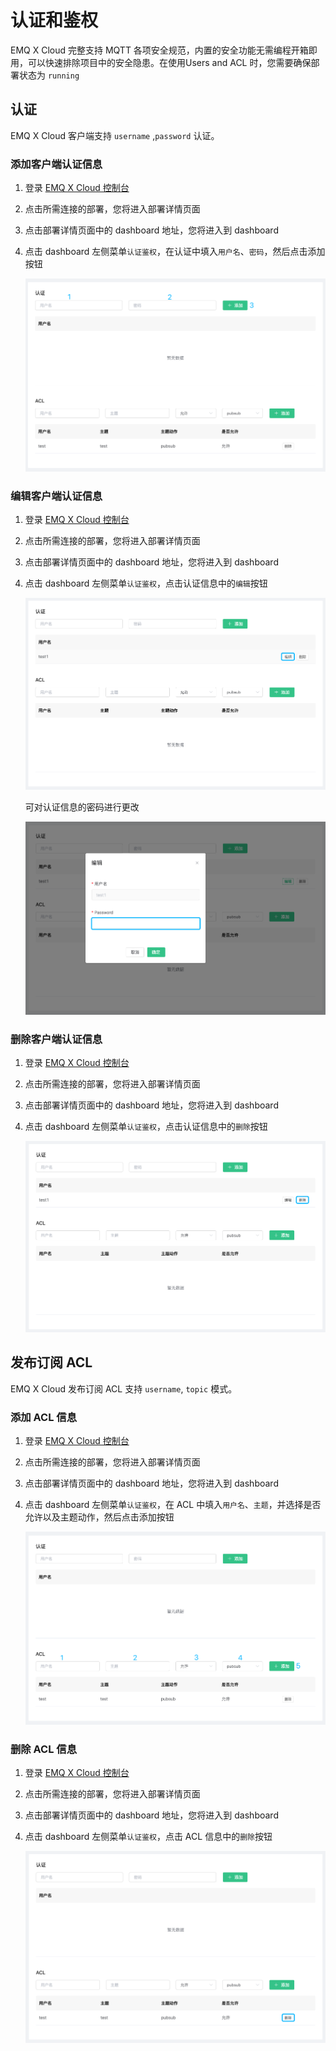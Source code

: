 # 认证和鉴权

EMQ X Cloud 完整支持 MQTT 各项安全规范，内置的安全功能无需编程开箱即用，可以快速排除项目中的安全隐患。在使用Users and ACL 时，您需要确保部署状态为 `running`



## 认证

EMQ X Cloud 客户端支持 `username` ,`password` 认证。



### 添加客户端认证信息

1. 登录 [EMQ X Cloud 控制台](https://cloud.emqx.io/console/)

2. 点击所需连接的部署，您将进入部署详情页面

3. 点击部署详情页面中的 dashboard 地址，您将进入到 dashboard

4. 点击 dashboard 左侧菜单`认证鉴权`，在认证中填入`用户名`、`密码`，然后点击添加按钮

   ![users-add](../../_assets/deployments/dashboard/users_acl/users-add.png)



### 编辑客户端认证信息

1. 登录 [EMQ X Cloud 控制台](https://cloud.emqx.io/console/)

2. 点击所需连接的部署，您将进入部署详情页面

3. 点击部署详情页面中的 dashboard 地址，您将进入到 dashboard

4. 点击 dashboard 左侧菜单`认证鉴权`，点击认证信息中的`编辑`按钮

   ![users-edit](../../_assets/deployments/dashboard/users_acl/users-edit.png)

   可对认证信息的密码进行更改

   ![users-password](../../_assets/deployments/dashboard/users_acl/users-password.png)



### 删除客户端认证信息

1. 登录 [EMQ X Cloud 控制台](https://cloud.emqx.io/console/)

2. 点击所需连接的部署，您将进入部署详情页面

3. 点击部署详情页面中的 dashboard 地址，您将进入到 dashboard

4. 点击 dashboard 左侧菜单`认证鉴权`，点击认证信息中的`删除`按钮

   ![users-delete](../../_assets/deployments/dashboard/users_acl/users-delete.png)



## 发布订阅 ACL

EMQ X Cloud 发布订阅 ACL 支持 `username`, `topic` 模式。



### 添加 ACL 信息

1. 登录 [EMQ X Cloud 控制台](https://cloud.emqx.io/console/)

2. 点击所需连接的部署，您将进入部署详情页面

3. 点击部署详情页面中的 dashboard 地址，您将进入到 dashboard

4. 点击 dashboard 左侧菜单`认证鉴权`，在 ACL 中填入`用户名`、`主题`，并选择是否允许以及主题动作，然后点击添加按钮

   ![acl-add](../../_assets/deployments/dashboard/users_acl/acl-add.png)



### 删除 ACL 信息

1. 登录 [EMQ X Cloud 控制台](https://cloud.emqx.io/console/)

2. 点击所需连接的部署，您将进入部署详情页面

3. 点击部署详情页面中的 dashboard 地址，您将进入到 dashboard

4. 点击 dashboard 左侧菜单`认证鉴权`，点击 ACL 信息中的`删除`按钮

   ![acl-delete](../../_assets/deployments/dashboard/users_acl/acl-delete.png)
